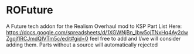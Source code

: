 # ROFuture
A Future tech addon for the Realism Overhaul mod to KSP
Part List Here: https://docs.google.com/spreadsheets/d/1XGWNjBn_Ibw5ojTNxHq4Ay2dwZgqjflRCJmdQIVTm5c/edit#gid=0 feel free to add and I/we will consider adding them. Parts without a source will automatically rejected
